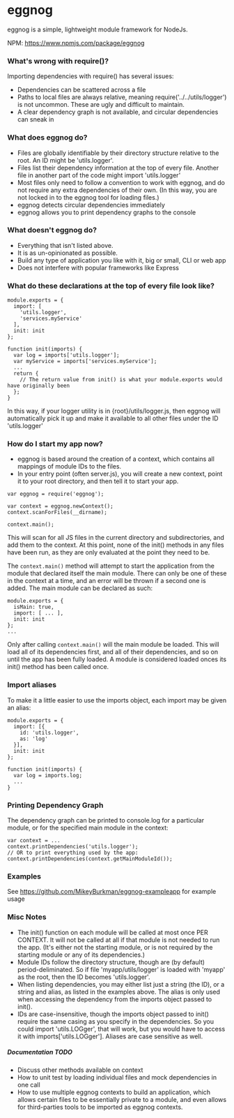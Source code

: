 # eggnog
eggnog is a simple, lightweight module framework for NodeJs. 

NPM: https://www.npmjs.com/package/eggnog

### What's wrong with require()?
Importing dependencies with require() has several issues:
  - Dependencies can be scattered across a file
  - Paths to local files are always relative, meaning require('../../utils/logger') is not uncommon. These are ugly and difficult to maintain.
  - A clear dependency graph is not available, and circular dependencies can sneak in

### What does eggnog do?
  - Files are globally identifiable by their directory structure relative to the root. An ID might be 'utils.logger'.
  - Files list their dependency information at the top of every file. Another file in another part of the code might import 'utils.logger'
  - Most files only need to follow a convention to work with eggnog, and do not require any extra dependencies of their own. (In this way, you are not locked in to the eggnog tool for loading files.)
  - eggnog detects circular dependencies immediately
  - eggnog allows you to print dependency graphs to the console

### What doesn't eggnog do?
  - Everything that isn't listed above.
  - It is as un-opinionated as possible.
  - Build any type of application you like with it, big or small, CLI or web app
  - Does not interfere with popular frameworks like Express

### What do these declarations at the top of every file look like?
```
module.exports = {
  import: [
    'utils.logger',
    'services.myService'
  ],
  init: init
};

function init(imports) {
  var log = imports['utils.logger'];
  var myService = imports['services.myService'];
  ...
  return {
    // The return value from init() is what your module.exports would have originally been
  };
}
```

In this way, if your logger utility is in {root}/utils/logger.js, then eggnog will automatically pick it up and make it available to all other files under the ID 'utils.logger'

### How do I start my app now?
  - eggnog is based around the creation of a context, which contains all mappings of module IDs to the files.
  - In your entry point (often server.js), you will create a new context, point it to your root directory, and then tell it to start your app.

```
var eggnog = require('eggnog');

var context = eggnog.newContext();
context.scanForFiles(__dirname);

context.main();
```

This will scan for all JS files in the current directory and subdirectories, and add them to the context. At this point, none of the init() methods in any files have been run, as they are only evaluated at the point they need to be.

The `context.main()` method will attempt to start the application from the module that declared itself the main module. There can only be one of these in the context at a time, and an error will be thrown if a second one is added. The main module can be declared as such:
```
module.exports = {
  isMain: true,
  import: [ ... ],
  init: init
};
...
```

Only after calling `context.main()` will the main module be loaded. This will load all of its dependencies first, and all of their dependencies, and so on until the app has been fully loaded. A module is considered loaded onces its init() method has been called once.

### Import aliases
To make it a little easier to use the imports object, each import may be given an alias:
```
module.exports = {
  import: [{
    id: 'utils.logger',
    as: 'log'
  }],
  init: init
};

function init(imports) {
  var log = imports.log;
  ...
}
```

### Printing Dependency Graph
The dependency graph can be printed to console.log for a particular module, or for the specified main module in the context:
```
var context = ...
context.printDependencies('utils.logger');
// OR to print everything used by the app:
context.printDependencies(context.getMainModuleId());
```

### Examples
See https://github.com/MikeyBurkman/eggnog-exampleapp for example usage

### Misc Notes
  - The init() function on each module will be called at most once PER CONTEXT. It will not be called at all if that module is not needed to run the app. (It's either not the starting module, or is not required by the starting module or any of its dependencies.)
  - Module IDs follow the directory structure, though are (by default) period-deliminated. So if file 'myapp/utils/logger' is loaded with 'myapp' as the root, then the ID becomes 'utils.logger'.
  - When listing dependencies, you may either list just a string (the ID), or a string and alias, as listed in the examples above. The alias is only used when accessing the dependency from the imports object passed to init().
  - IDs are case-insensitive, though the imports object passed to init() require the same casing as you specify in the dependencies. So you could import 'utils.LOGger', that will work, but you would have to access it with imports['utils.LOGger']. Aliases are case sensitive as well.

##### Documentation TODO
  - Discuss other methods available on context
  - How to unit test by loading individual files and mock dependencies in one call
  - How to use multiple eggnog contexts to build an application, which allows certain files to be essentially private to a module, and even allows for third-parties tools to be imported as eggnog contexts.
